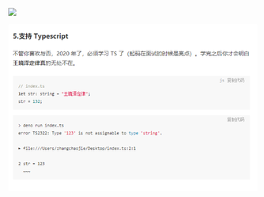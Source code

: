 

![](C:/Users/atom.hu/Desktop/v8-outline.svg)

<img src="../.vuepress/public/image-20200517111012504.png" alt="image-20200517111012504" style="zoom:100%;" />

